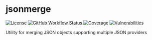# jsonmerge

[![License](https://img.shields.io/badge/license-apache%202.0-brightgreen.svg)](https://opensource.org/licenses/Apache-2.0)
[![GitHub Workflow Status](https://img.shields.io/github/workflow/status/oswaldobapvicjr/jsonmerge/Java%20CI%20with%20Maven)](https://github.com/oswaldobapvicjr/jsonmerge/actions/workflows/maven.yml)
[![Coverage](https://img.shields.io/codecov/c/github/oswaldobapvicjr/jsonmerge)](https://codecov.io/gh/oswaldobapvicjr/jsonmerge)
[![Vulnerabilities](https://snyk.io/test/github/oswaldobapvicjr/jsonmerge/badge.svg)](https://snyk.io/test/github/oswaldobapvicjr/jsonmerge)


 Utility for merging JSON objects supporting multiple JSON providers
